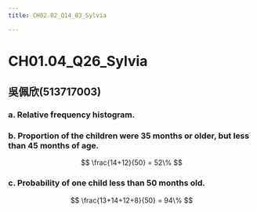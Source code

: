 ```yaml
---
title: CH02.02_Q14_03_Sylvia

---
```


# CH01.04_Q26_Sylvia

## 吳佩欣(513717003)

### a. Relative frequency histogram.


### b. Proportion of the children were 35 months or older, but less than 45 months of age. 
$$
\frac{14+12}{50} = 52\% 
$$

### c. Probability of one child less than 50 months old.

$$ \frac{13+14+12+8}{50} = 94\% $$



